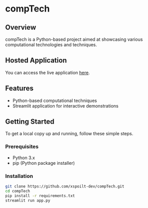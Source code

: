 # compTech

## Overview
compTech is a Python-based project aimed at showcasing various computational technologies and techniques.

## Hosted Application
You can access the live application [here](https://comptech.streamlit.app/).

## Features
- Python-based computational techniques
- Streamlit application for interactive demonstrations

## Getting Started
To get a local copy up and running, follow these simple steps.

### Prerequisites
- Python 3.x
- pip (Python package installer)

### Installation
   ```sh
   git clone https://github.com/xspoilt-dev/compTech.git
   cd compTech
   pip install -r requirements.txt
   streamlit run app.py
```
